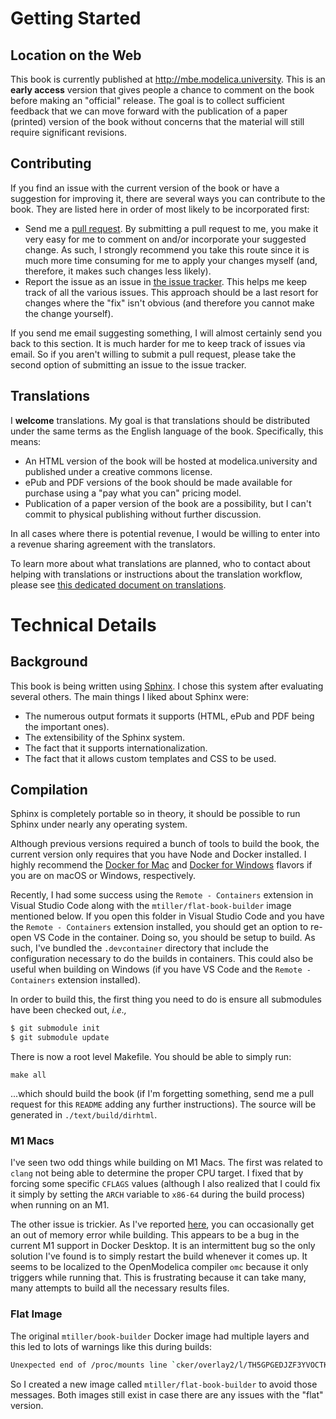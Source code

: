 # Getting Started

## Location on the Web

This book is currently published at http://mbe.modelica.university. This is an
**early access** version that gives people a chance to comment on the book
before making an "official" release. The goal is to collect sufficient feedback
that we can move forward with the publication of a paper (printed) version of
the book without concerns that the material will still require significant
revisions.

## Contributing

If you find an issue with the current version of the book or have a suggestion
for improving it, there are several ways you can contribute to the book. They
are listed here in order of most likely to be incorporated first:

- Send me a [pull
  request](https://help.github.com/articles/using-pull-requests). By submitting
  a pull request to me, you make it very easy for me to comment on and/or
  incorporate your suggested change. As such, I strongly recommend you take this
  route since it is much more time consuming for me to apply your changes myself
  (and, therefore, it makes such changes less likely).
- Report the issue as an issue in [the issue
  tracker](https://github.com/mtiller/ModelicaBook/issues). This helps me keep
  track of all the various issues. This approach should be a last resort for
  changes where the "fix" isn't obvious (and therefore you cannot make the
  change yourself).

If you send me email suggesting something, I will almost certainly send you back
to this section. It is much harder for me to keep track of issues via email. So
if you aren't willing to submit a pull request, please take the second option of
submitting an issue to the issue tracker.

## Translations

I **welcome** translations. My goal is that translations should be distributed
under the same terms as the English language of the book. Specifically, this
means:

- An HTML version of the book will be hosted at modelica.university and
  published under a creative commons license.
- ePub and PDF versions of the book should be made available for purchase using
  a "pay what you can" pricing model.
- Publication of a paper version of the book are a possibility, but I can't
  commit to physical publishing without further discussion.

In all cases where there is potential revenue, I would be willing to enter into
a revenue sharing agreement with the translators.

To learn more about what translations are planned, who to contact about helping
with translations or instructions about the translation workflow, please see
[this dedicated document on
translations](https://github.com/mtiller/ModelicaBook/blob/master/TRANSLATION.md).

# Technical Details

## Background

This book is being written using [Sphinx](http://sphinx-doc.org/). I chose this
system after evaluating several others. The main things I liked about Sphinx
were:

- The numerous output formats it supports (HTML, ePub and PDF being the
  important ones).
- The extensibility of the Sphinx system.
- The fact that it supports internationalization.
- The fact that it allows custom templates and CSS to be used.

## Compilation

Sphinx is completely portable so in theory, it should be possible to run Sphinx
under nearly any operating system.

Although previous versions required a bunch of tools to build the book, the
current version only requires that you have Node and Docker installed. I highly
recommend the [Docker for Mac](https://www.docker.com/docker-mac) and [Docker
for Windows](https://www.docker.com/docker-windows) flavors if you are on macOS
or Windows, respectively.

Recently, I had some success using the `Remote - Containers` extension in Visual
Studio Code along with the `mtiller/flat-book-builder` image mentioned below. If
you open this folder in Visual Studio Code and you have the `Remote - Containers` extension installed, you should get an option to re-open VS Code in
the container. Doing so, you should be setup to build. As such, I've bundled the
`.devcontainer` directory that include the configuration necessary to do the
builds in containers. This could also be useful when building on Windows (if you
have VS Code and the `Remote - Containers` extension installed).

In order to build this, the first thing you need to do is ensure all submodules
have been checked out, _i.e.,_

```sh
$ git submodule init
$ git submodule update
```

There is now a root level Makefile. You should be able to simply run:

```
make all
```

...which should build the book (if I'm forgetting something, send me a pull
request for this `README` adding any further instructions). The source will be
generated in `./text/build/dirhtml`.

### M1 Macs

I've seen two odd things while building on M1 Macs. The first was related
to `clang` not being able to determine the proper CPU target. I fixed that
by forcing some specific `CFLAGS` values (although I also realized that
I could fix it simply by setting the `ARCH` variable to `x86-64` during
the build process) when running on an M1.

The other issue is trickier. As I've reported
[here](https://github.com/NixOS/nix/issues/4485#issuecomment-803317881), you can
occasionally get an out of memory error while building. This appears to be a bug
in the current M1 support in Docker Desktop. It is an intermittent bug so the
only solution I've found is to simply restart the build whenever it comes up. It
seems to be localized to the OpenModelica compiler `omc` because it only
triggers while running that. This is frustrating because it can take many, many
attempts to build all the necessary results files.

### Flat Image

The original `mtiller/book-builder` Docker image had multiple layers and
this led to lots of warnings like this during builds:

```sh
Unexpected end of /proc/mounts line `cker/overlay2/l/TH5GPGEDJZF3YVOCTK2ZVB6S7X:/var/lib/docker/overlay2/l/JP6Q3UKNSJBYBAGJCE4R2BAOIS:/var/lib/docker/overlay2/l/IPRRIXJ6IQ3FUHM67CYISMADBD:/var/lib/docker/overlay2/l/U24HKOEVMHAXULWB3YYLUHRLJK:/var/lib/docker/overlay2/l/H4OLNB6XZPU7OHA2XDXMCXNUY4:/var/lib/docker/overlay2/l/EF4M5E33IEXKDQ6OMU2D3QRH7A:/var/lib/docker/overlay2/l/5OIOMB6J7SBUOYA3SZZY7J2WYK:/var/lib/docker/overlay2/l/ZK5AEX73ZAABW7ZY2Y6YWWFYWW:/var/lib/docker/overlay2/l/NTTTRZPNBKPKTMQ7YAKMGG5ILF:/var/lib/docker/overlay2/l/MUVGOVJFK'
```

So I created a new image called `mtiller/flat-book-builder` to avoid those
messages. Both images still exist in case there are any issues with the "flat"
version.
